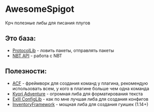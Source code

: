 # AwesomeSpigot
Крч полезные либы для писания плугов
## Это база:
- [ProtocolLib](https://www.spigotmc.org/resources/protocollib.1997/) - ловить пакеты, отправлять пакеты
- [NBT API](https://www.spigotmc.org/resources/nbt-api.7939/) - работа с NBT

## Полезности:
- [ACF](https://github.com/aikar/commands) - фреймворк для создания команд у плагина, рекомендую использовать всем, у кого в плагине больше чем одна команда
- [Kyori Adventure](https://docs.adventure.kyori.net/) - огромная либа для форматирования текста
- [Exlll ConfigLib](https://github.com/Exlll/ConfigLib) - как по мне лучшая либа для создания конфигов
- [InventoryFramework](https://github.com/stefvanschie/IF/) - мощная либа для создания гуишек (1.14+)
